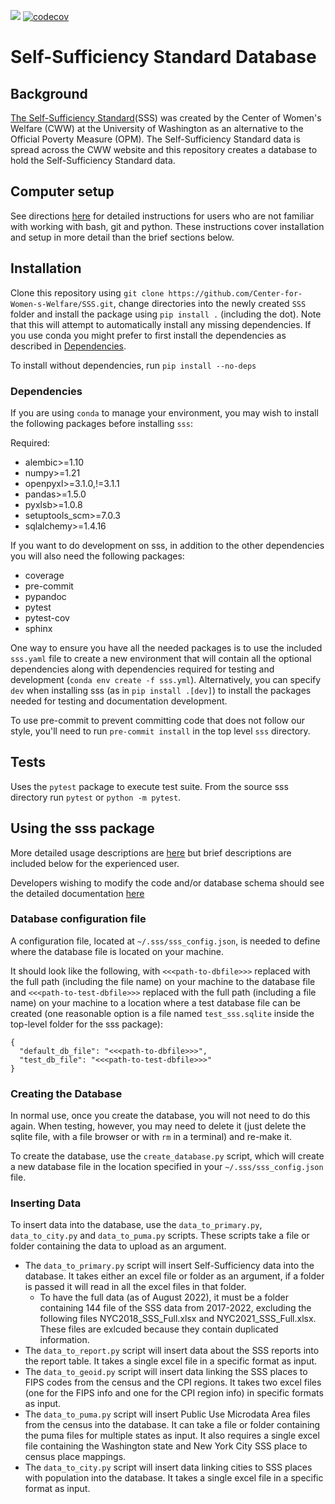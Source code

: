 ![](https://github.com/Center-for-Women-s-Welfare/SSS/actions/workflows/tests.yml/badge.svg)
[![codecov](https://codecov.io/gh/Center-for-Women-s-Welfare/SSS/branch/main/graph/badge.svg?token=ZRL342TOLY)](https://codecov.io/gh/Center-for-Women-s-Welfare/SSS)

# Self-Sufficiency Standard Database

## Background
[The Self-Sufficiency Standard](https://selfsufficiencystandard.org/)(SSS) was created
by the Center of Women's Welfare (CWW) at the University of Washington as an alternative
to the Official Poverty Measure (OPM). The Self-Sufficiency Standard data is spread
across the CWW website and this repository creates a database to hold the
Self-Sufficiency Standard data.

## Computer setup
See directions [here](docs/computer_setup.md) for detailed instructions for users who
are not familiar with working with bash, git and python. These instructions cover
installation and setup in more detail than the brief sections below.

## Installation
Clone this repository using
```git clone https://github.com/Center-for-Women-s-Welfare/SSS.git```, change
directories into the newly created `SSS` folder and install the package using
```pip install .``` (including the dot). Note that this will attempt to automatically
install any missing dependencies. If you use conda you might prefer to first install
the dependencies as described in [Dependencies](#dependencies).

To install without dependencies, run `pip install --no-deps`

### Dependencies
If you are using `conda` to manage your environment, you may wish to install the
following packages before installing `sss`:

Required:

* alembic>=1.10
* numpy>=1.21
* openpyxl>=3.1.0,!=3.1.1
* pandas>=1.5.0
* pyxlsb>=1.0.8
* setuptools_scm>=7.0.3
* sqlalchemy>=1.4.16

If you want to do development on sss, in addition to the other dependencies
you will also need the following packages:

* coverage
* pre-commit
* pypandoc
* pytest
* pytest-cov
* sphinx

One way to ensure you have all the needed packages is to use the included
`sss.yaml` file to create a new environment that will
contain all the optional dependencies along with dependencies required for
testing and development (```conda env create -f sss.yml```).
Alternatively, you can specify `dev` when installing sss
(as in `pip install .[dev]`) to install the packages needed for testing
and documentation development.

To use pre-commit to prevent committing code that does not follow our style, you'll
need to run `pre-commit install` in the top level `sss` directory.

## Tests
Uses the `pytest` package to execute test suite.
From the source sss directory run ```pytest``` or ```python -m pytest```.

## Using the sss package

More detailed usage descriptions are [here](docs/user_documentation.md) but brief
descriptions are included below for the experienced user.

Developers wishing to modify the code and/or database schema should see the detailed
documentation [here](docs/developer_documentation.md)

### Database configuration file

A configuration file, located at `~/.sss/sss_config.json`, is needed to define where the
database file is located on your machine.

It should look like the following, with `<<<path-to-dbfile>>>` replaced with the full
path (including the file name) on your machine to the database file and
`<<<path-to-test-dbfile>>>` replaced with the full path (including a file name) on your
machine to a location where a test database file can be created (one reasonable option
is a file named `test_sss.sqlite` inside the top-level folder for the sss package):

```
{
  "default_db_file": "<<<path-to-dbfile>>>",
  "test_db_file": "<<<path-to-test-dbfile>>>"
}
```


### Creating the Database
In normal use, once you create the database, you will not need to do this again.
When testing, however, you may need to delete it (just delete the sqlite file, with a
file browser or with `rm` in a terminal) and re-make it.

To create the database, use  the `create_database.py` script, which will create a new
database file in the location specified in your `~/.sss/sss_config.json` file.

### Inserting Data
To insert data into the database, use the `data_to_primary.py`, `data_to_city.py` and
`data_to_puma.py` scripts. These scripts take a file or folder containing the data to
upload as an argument.

- The `data_to_primary.py` script will insert Self-Sufficiency
data into the database. It takes either an excel file or folder as an argument, if a
folder is passed it will read in all the excel files in that folder.
    - To have the full data (as of August 2022), it must be a folder containing 144
    file of the SSS data from 2017-2022, excluding the following files
    NYC2018_SSS_Full.xlsx and NYC2021_SSS_Full.xlsx. These files are exlcuded because
    they contain duplicated information.
- The `data_to_report.py` script will insert data about the SSS reports into the report
table. It takes a single excel file in a specific format as input.
- The `data_to_geoid.py` script will insert data linking the SSS places to FIPS codes
from the census and the CPI regions. It takes two excel files (one for the FIPS info
and one for the CPI region info) in specific formats as input.
- The `data_to_puma.py` script will insert Public Use Microdata Area files from the
census into the database. It can take a file or folder containing the puma files for
multiple states as input. It also requires a single excel file containing the Washington
state and New York City SSS place to census place mappings.
- The `data_to_city.py` script will insert data linking cities to SSS places with
population into the database. It takes a single excel file in a specific format as input.
